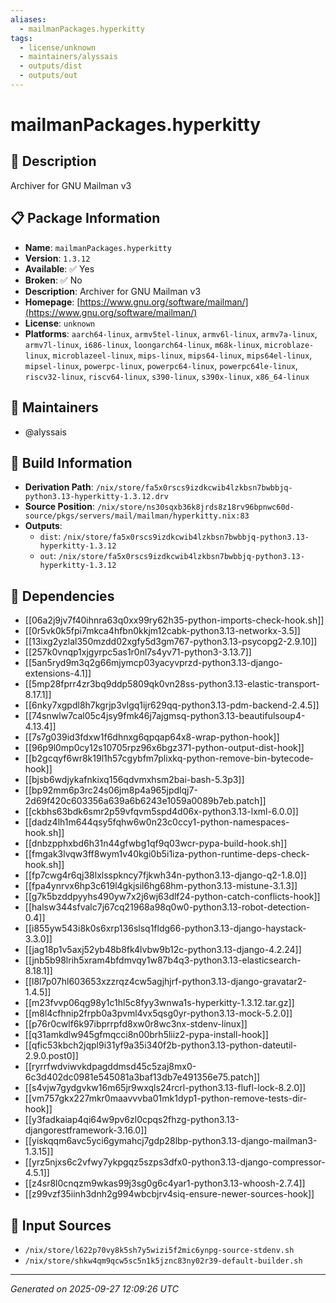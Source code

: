 ```yaml
---
aliases:
  - mailmanPackages.hyperkitty
tags:
  - license/unknown
  - maintainers/alyssais
  - outputs/dist
  - outputs/out
---
```


# mailmanPackages.hyperkitty

## 📝 Description

Archiver for GNU Mailman v3

## 📋 Package Information

- **Name**: `mailmanPackages.hyperkitty`
- **Version**: `1.3.12`
- **Available**: ✅ Yes
- **Broken**: ✅ No
- **Description**: Archiver for GNU Mailman v3
- **Homepage**: [https://www.gnu.org/software/mailman/](https://www.gnu.org/software/mailman/)
- **License**: `unknown`
- **Platforms**: `aarch64-linux`, `armv5tel-linux`, `armv6l-linux`, `armv7a-linux`, `armv7l-linux`, `i686-linux`, `loongarch64-linux`, `m68k-linux`, `microblaze-linux`, `microblazeel-linux`, `mips-linux`, `mips64-linux`, `mips64el-linux`, `mipsel-linux`, `powerpc-linux`, `powerpc64-linux`, `powerpc64le-linux`, `riscv32-linux`, `riscv64-linux`, `s390-linux`, `s390x-linux`, `x86_64-linux`
## 👥 Maintainers

- @alyssais


## 🔧 Build Information

- **Derivation Path**: `/nix/store/fa5x0rscs9izdkcwib4lzkbsn7bwbbjq-python3.13-hyperkitty-1.3.12.drv`
- **Source Position**: `/nix/store/ns30sqxb36k8jrds8z18rv96bpnwc60d-source/pkgs/servers/mail/mailman/hyperkitty.nix:83`
- **Outputs**:
  - `dist`:  `/nix/store/fa5x0rscs9izdkcwib4lzkbsn7bwbbjq-python3.13-hyperkitty-1.3.12`
  - `out`:  `/nix/store/fa5x0rscs9izdkcwib4lzkbsn7bwbbjq-python3.13-hyperkitty-1.3.12`

## 🔗 Dependencies

- [[06a2j9jv7f40ihnra63q0xx99ry62h35-python-imports-check-hook.sh]]
- [[0r5vk0k5fpi7mkca4hfbn0kkjm12cabk-python3.13-networkx-3.5]]
- [[13ixg2yzlal350mzdd02xgfy5d3gm767-python3.13-psycopg2-2.9.10]]
- [[257k0vnqp1xjgyrpc5as1r0nl7s4yv71-python3-3.13.7]]
- [[5an5ryd9m3q2g66mjymcp03yacyvprzd-python3.13-django-extensions-4.1]]
- [[5mp28fprr4zr3bq9ddp5809qk0vn28ss-python3.13-elastic-transport-8.17.1]]
- [[6nky7xgpdl8h7kgrjp3vlgq1ijr629qq-python3.13-pdm-backend-2.4.5]]
- [[74snwlw7cal05c4jsy9fmk46j7ajgmsq-python3.13-beautifulsoup4-4.13.4]]
- [[7s7g039id3fdxw1f6dhnxg6qpqap64x8-wrap-python-hook]]
- [[96p9l0mp0cy12s10705rpz96x6bgz371-python-output-dist-hook]]
- [[b2gcqyf6wr8k19l1h57cgybfm7plixkq-python-remove-bin-bytecode-hook]]
- [[bjsb6wdjykafnkixq156qdvmxhsm2bai-bash-5.3p3]]
- [[bp92mm6p3rc24s06jm8p4a965jpdlqj7-2d69f420c603356a639a6b6243e1059a0089b7eb.patch]]
- [[ckbhs63bdk6smr2p59vfqvm5spd4d06x-python3.13-lxml-6.0.0]]
- [[dadz4lh1m644qsy5fqhw6w0n23c0ccy1-python-namespaces-hook.sh]]
- [[dnbzpphxbd6h31n44gfwbg1qf9q03wcr-pypa-build-hook.sh]]
- [[fmgak3lvqw3ff8wym1v40kgi0b5i1iza-python-runtime-deps-check-hook.sh]]
- [[fp7cwg4r6qj38lxlsspkncy7fjkwh34n-python3.13-django-q2-1.8.0]]
- [[fpa4ynrvx6hp3c619l4gkjsil6hg68hm-python3.13-mistune-3.1.3]]
- [[g7k5bzddpyyhs490yw7x2j6wj63dlf24-python-catch-conflicts-hook]]
- [[halsw344sfvalc7j67cq21968a98q0w0-python3.13-robot-detection-0.4]]
- [[i855yw543i8k0s6xrp136slsq1fldg66-python3.13-django-haystack-3.3.0]]
- [[jag18p1v5axj52yb48b8fk4lvbw9b12c-python3.13-django-4.2.24]]
- [[jnb5b98lrih5xram4bfdmvqy1w87b4q3-python3.13-elasticsearch-8.18.1]]
- [[l8l7p07hl603653xzzrqz4cw5agjhjrf-python3.13-django-gravatar2-1.4.5]]
- [[m23fvvp06qg98y1c1hl5c8fyy3wnwa1s-hyperkitty-1.3.12.tar.gz]]
- [[m8l4cfhnip2frpb0a3pvml4vx5qsg0yr-python3.13-mock-5.2.0]]
- [[p76r0cwlf6k97ibprrpfd8xw0r8wc3nx-stdenv-linux]]
- [[q31amkdlw945gfmqcci8n00brh5liiz2-pypa-install-hook]]
- [[qfic53kbch2jqpl9i31yf9a35i340f2b-python3.13-python-dateutil-2.9.0.post0]]
- [[ryrrfwdviwvkdpagddmsd45c5zaj8mx0-6c3d402dc0981e545081a3baf13db7e491356e75.patch]]
- [[s4vjw7gydgvkw16m65jr9wxqls24rcrl-python3.13-flufl-lock-8.2.0]]
- [[vm757gkx227mkr0maavvvba01mk1dyp1-python-remove-tests-dir-hook]]
- [[y3fadkaiap4qi64w9pv6zl0cpqs2fhzg-python3.13-djangorestframework-3.16.0]]
- [[yiskqqm6avc5yci6gymahcj7gdp28lbp-python3.13-django-mailman3-1.3.15]]
- [[yrz5njxs6c2vfwy7ykpgqz5szps3dfx0-python3.13-django-compressor-4.5.1]]
- [[z4sr8l0cnqzm9wkas99j3sg0g6c4yar1-python3.13-whoosh-2.7.4]]
- [[z99vzf35iinh3dnh2g994wbcbjrv4siq-ensure-newer-sources-hook]]

## 📁 Input Sources

- `/nix/store/l622p70vy8k5sh7y5wizi5f2mic6ynpg-source-stdenv.sh`
- `/nix/store/shkw4qm9qcw5sc5n1k5jznc83ny02r39-default-builder.sh`

---
*Generated on 2025-09-27 12:09:26 UTC*
